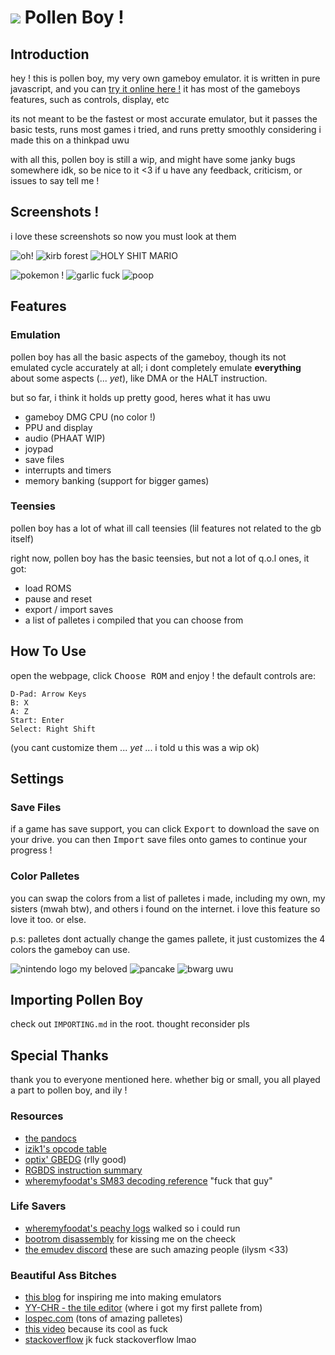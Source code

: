 # <img src='https://github.com/nectarboy/gameboy/blob/main/docs/logo_small.png?raw=true'> Pollen Boy !

## Introduction
hey ! this is pollen boy, my very own gameboy emulator. it is written in pure javascript,
and you can [try it online here !](https://nectarboy.github.io/gameboy)
it has most of the gameboys features, such as controls, display, etc

its not meant to be the fastest or most accurate emulator,
but it passes the basic tests, runs most games i tried,
and runs pretty smoothly considering i made this on a thinkpad uwu

with all this, pollen boy is still a wip, and might have some janky bugs somewhere idk,
so be nice to it <3
if u have any feedback, criticism, or issues to say tell me !

## Screenshots !
i love these screenshots so now you must look at them

![oh!](https://github.com/nectarboy/gameboy/blob/main/docs/demos/oh.png?raw=true)
![kirb forest](https://github.com/nectarboy/gameboy/blob/main/docs/kirby/forest.png?raw=true)
![HOLY SHIT MARIO](https://github.com/nectarboy/gameboy/blob/main/docs/marioland2/idk.png?raw=true)

![pokemon !](https://github.com/nectarboy/gameboy/blob/main/docs/pokemonblue/blue.png?raw=true)
![garlic fuck](https://github.com/nectarboy/gameboy/blob/main/docs/wario/save.png?raw=true)
![poop](https://github.com/nectarboy/gameboy/blob/main/docs/pokemonblue/poopboob.png?raw=true)

## Features
### Emulation
pollen boy has all the basic aspects of the gameboy, though its not emulated cycle accurately at all;
i dont completely emulate **everything** about some aspects (... *yet*), like DMA or the HALT instruction.

but so far, i think it holds up pretty good, heres what it has uwu
- gameboy DMG CPU (no color !)
- PPU and display
- audio (PHAAT WIP)
- joypad
- save files
- interrupts and timers
- memory banking (support for bigger games)

### Teensies
pollen boy has a lot of what ill call teensies (lil features not related to the gb itself)

right now, pollen boy has the basic teensies, but not a lot of q.o.l ones, it got:
- load ROMS
- pause and reset
- export / import saves
- a list of palletes i compiled that you can choose from

## How To Use
open the webpage, click <kbd>Choose ROM</kbd> and enjoy !
the default controls are:
```
D-Pad: Arrow Keys
B: X
A: Z
Start: Enter
Select: Right Shift
```
(you cant customize them ... *yet* ... i told u this was a wip ok)

## Settings
### Save Files
if a game has save support, you can click <kbd>Export</kbd> to download the save on your drive.
you can then <kbd>Import</kbd> save files onto games to continue your progress !

### Color Palletes
you can swap the colors from a list of palletes i made, including my own, my sisters (mwah btw), and others i found on the internet. i love this feature so love it too. or else.

p.s: palletes dont actually change the games pallete, it just customizes the 4 colors the gameboy can use.

![nintendo logo my beloved](https://github.com/nectarboy/gameboy/blob/main/docs/bootrom.png?raw=true 'Nintendo® !!')
![pancake](https://github.com/nectarboy/gameboy/blob/main/docs/dmg-acid/10.png?raw=true 'pancake')
![bwarg uwu](https://github.com/nectarboy/gameboy/blob/main/docs/blargg/pass.png?raw=true 'ok.')

## Importing Pollen Boy
check out `IMPORTING.md` in the root. thought reconsider pls

## Special Thanks
thank you to everyone mentioned here. whether big or small, you all played a part to pollen boy, and ily !

### Resources 
- [the pandocs](https://gbdev.github.io/pandocs/)
- [izik1's opcode table](https://izik1.github.io/gbops/)
- [optix' GBEDG](https://hacktix.github.io/GBEDG/) (rlly good)
- [RGBDS instruction summary](https://rgbds.gbdev.io/docs/v0.4.1/gbz80.7)
- [wheremyfoodat's SM83 decoding reference](https://cdn.discordapp.com/attachments/465586075830845475/742438340078469150/SM83_decoding.pdf) "fuck that guy"

### Life Savers
- [wheremyfoodat's peachy logs](https://github.com/wheremyfoodat/Gameboy-logs) walked so i could run
- [bootrom disassembly](https://gbdev.gg8.se/wiki/articles/Gameboy_Bootstrap_ROM) for kissing me on the cheeck
- [the emudev discord](https://discord.gg/dkmJAes) these are such amazing people (ilysm <33)

### Beautiful Ass Bitches
- [this blog](https://blog.rekawek.eu/2017/02/09/coffee-gb/) for inspiring me into making emulators
- [YY-CHR - the tile editor](https://w.atwiki.jp/yychr/) (where i got my first pallete from)
- [lospec.com](https://lospec.com/) (tons of amazing palletes)
- [this video](https://www.youtube.com/watch?v=RyjL-hckDt0&ab_channel=ParkerSimmonsAnimation) because its cool as fuck
- [stackoverflow](https://www.youtube.com/watch?v=D6qEOSc1jJc&ab_channel=LilCoop-Topic) jk fuck stackoverflow lmao
